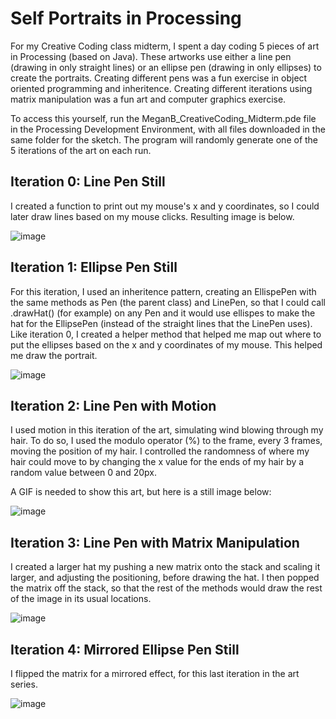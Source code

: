 # Self Portraits in Processing
For my Creative Coding class midterm, I spent a day coding 5 pieces of art in Processing (based on Java). These artworks use either a line pen (drawing in only straight lines) or an ellipse pen (drawing in only ellipses) to create the portraits. Creating different pens was a fun exercise in object oriented programming and inheritence. Creating different iterations using matrix manipulation was a fun art and computer graphics exercise.

To access this yourself, run the MeganB_CreativeCoding_Midterm.pde file in the Processing Development Environment, with all files downloaded in the same folder for the sketch. The program will randomly generate one of the 5 iterations of the art on each run.

## Iteration 0: Line Pen Still
I created a function to print out my mouse's x and y coordinates, so I could later draw lines based on my mouse clicks. Resulting image is below.

![image](https://github.com/git-megan/self-portraits/assets/114352576/182bc5b0-8256-4b57-9b29-2877528120cd)

## Iteration 1: Ellipse Pen Still
For this iteration, I used an inheritence pattern, creating an EllispePen with the same methods as Pen (the parent class) and LinePen, so that I could call .drawHat() (for example) on any Pen and it would use ellispes to make the hat for the EllipsePen (instead of the straight lines that the LinePen uses). Like iteration 0, I created a helper method that helped me map out where to put the ellipses based on the x and y coordinates of my mouse. This helped me draw the portrait.

![image](https://github.com/git-megan/self-portraits/assets/114352576/679c98e0-a69c-4e7c-844e-2f6f1d74f0f1)

## Iteration 2: Line Pen with Motion
I used motion in this iteration of the art, simulating wind blowing through my hair. To do so, I used the modulo operator (%) to the frame, every 3 frames, moving the position of my hair. I controlled the randomness of where my hair could move to by changing the x value for the ends of my hair by a random value between 0 and 20px. 

A GIF is needed to show this art, but here is a still image below:

![image](https://github.com/git-megan/self-portraits/assets/114352576/1b6d71d6-7edf-4f81-9d8c-2345b0a5b6c4)


## Iteration 3: Line Pen with Matrix Manipulation
I created a larger hat my pushing a new matrix onto the stack and scaling it larger, and adjusting the positioning, before drawing the hat. I then popped the matrix off the stack, so that the rest of the methods would draw the rest of the image in its usual locations.

![image](https://github.com/git-megan/self-portraits/assets/114352576/e423f499-c92b-4784-86b4-0aa46ce12d76)

## Iteration 4: Mirrored Ellipse Pen Still
I flipped the matrix for a mirrored effect, for this last iteration in the art series.

![image](https://github.com/git-megan/self-portraits/assets/114352576/72fd56e2-d74f-43a0-90fc-ff8a5365a0ba)

